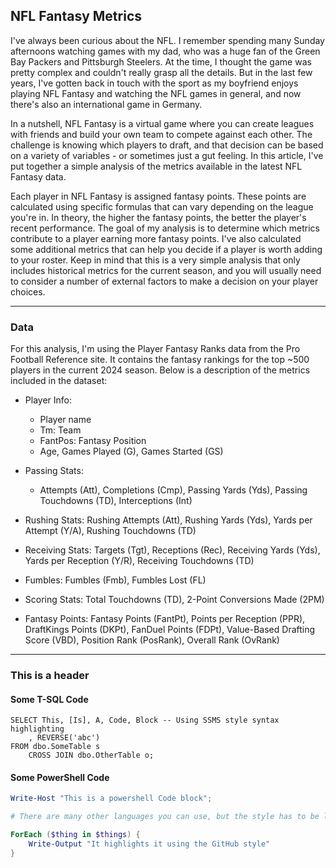 
## NFL Fantasy Metrics

I've always been curious about the NFL. I remember spending many Sunday afternoons watching games with my dad, who was a huge fan of the Green Bay Packers and Pittsburgh Steelers. At the time, I thought the game was pretty complex and couldn't really grasp all the details. But in the last few years, I've gotten back in touch with the sport as my boyfriend enjoys playing NFL Fantasy and watching the NFL games in general, and now there's also an international game in Germany.

In a nutshell, NFL Fantasy is a virtual game where you can create leagues with friends and build your own team to compete against each other. The challenge is knowing which players to draft, and that decision can be based on a variety of variables - or sometimes just a gut feeling. In this article, I've put together a simple analysis of the metrics available in the latest NFL Fantasy data.

Each player in NFL Fantasy is assigned fantasy points. These points are calculated using specific formulas that can vary depending on the league you're in. In theory, the higher the fantasy points, the better the player's recent performance. The goal of my analysis is to determine which metrics contribute to a player earning more fantasy points. I've also calculated some additional metrics that can help you decide if a player is worth adding to your roster. Keep in mind that this is a very simple analysis that only includes historical metrics for the current season, and you will usually need to consider a number of external factors to make a decision on your player choices.

---
### Data

For this analysis, I'm using the Player Fantasy Ranks data from the Pro Football Reference site. It contains the fantasy rankings for the top ~500 players in the current 2024 season. Below is a description of the metrics included in the dataset:

+ Player Info:
    - Player name
    - Tm: Team
    - FantPos: Fantasy Position
    - Age, Games Played (G), Games Started (GS)

+ Passing Stats:
    - Attempts (Att), Completions (Cmp), Passing Yards (Yds), Passing Touchdowns (TD), Interceptions (Int)

- Rushing Stats:
Rushing Attempts (Att), Rushing Yards (Yds), Yards per Attempt (Y/A), Rushing Touchdowns (TD)

- Receiving Stats:
Targets (Tgt), Receptions (Rec), Receiving Yards (Yds), Yards per Reception (Y/R), Receiving Touchdowns (TD)

- Fumbles:
Fumbles (Fmb), Fumbles Lost (FL)

- Scoring Stats:
Total Touchdowns (TD), 2-Point Conversions Made (2PM)

- Fantasy Points:
Fantasy Points (FantPt), Points per Reception (PPR), DraftKings Points (DKPt), FanDuel Points (FDPt), Value-Based Drafting Score (VBD), Position Rank (PosRank), Overall Rank (OvRank)


---
### This is a header

#### Some T-SQL Code

```tsql
SELECT This, [Is], A, Code, Block -- Using SSMS style syntax highlighting
    , REVERSE('abc')
FROM dbo.SomeTable s
    CROSS JOIN dbo.OtherTable o;
```

#### Some PowerShell Code

```powershell
Write-Host "This is a powershell Code block";

# There are many other languages you can use, but the style has to be loaded first

ForEach ($thing in $things) {
    Write-Output "It highlights it using the GitHub style"
}
```

